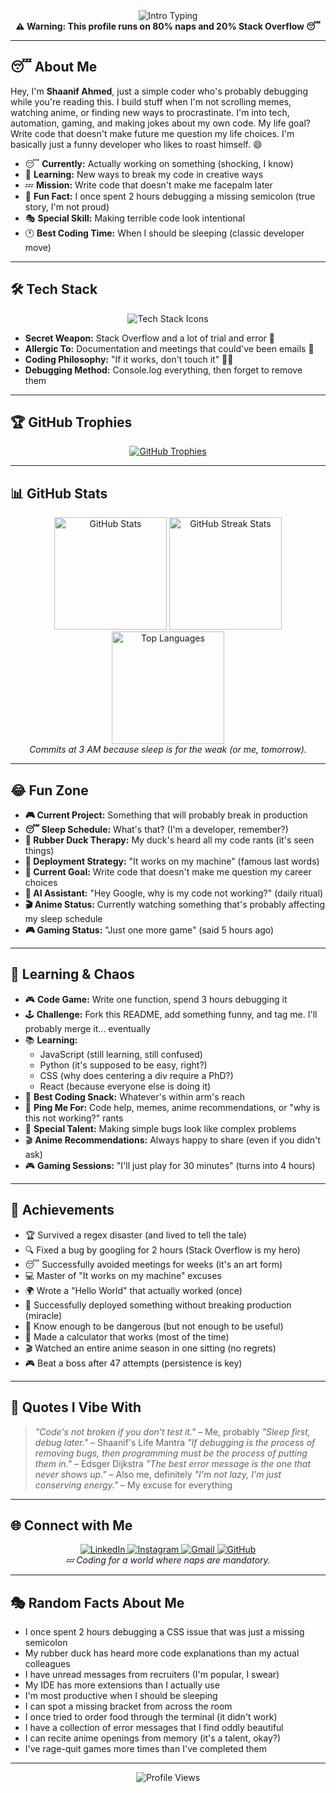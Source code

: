 <!-- Animated Typing Banner -->
<div align="center">
  <img src="https://readme-typing-svg.herokuapp.com?font=Comic+Sans+MS&size=28&pause=1000&color=FF6347&center=true&vCenter=true&width=600&lines=Yo+%F0%9F%98%8E+I'm+Shaanif+Ahmed;Code+when+I'm+not+snoozing;Just+a+simple+funny+coder;Welcome+to+my+lazy+domain" alt="Intro Typing" />
</div>

<div align="center">
  <b>⚠️ Warning: This profile runs on 80% naps and 20% Stack Overflow 😴</b>
</div>

---

## 😴 About Me
Hey, I'm **Shaanif Ahmed**, just a simple coder who's probably debugging while you're reading this. I build stuff when I'm not scrolling memes, watching anime, or finding new ways to procrastinate. I'm into tech, automation, gaming, and making jokes about my own code. My life goal? Write code that doesn't make future me question my life choices. I'm basically just a funny developer who likes to roast himself. 😄

- 😴 **Currently:** Actually working on something (shocking, I know)
- 🧠 **Learning:** New ways to break my code in creative ways
- 💤 **Mission:** Write code that doesn't make me facepalm later
- 🤡 **Fun Fact:** I once spent 2 hours debugging a missing semicolon (true story, I'm not proud)
- 🎭 **Special Skill:** Making terrible code look intentional
- 🕐 **Best Coding Time:** When I should be sleeping (classic developer move)

---

## 🛠️ Tech Stack
<div align="center">
  <img src="https://skillicons.dev/icons?i=python,django,java,c,html,css,js,git,linux,docker,php,mysql,github&theme=dark" alt="Tech Stack Icons" />
</div>

- **Secret Weapon:** Stack Overflow and a lot of trial and error 🙏
- **Allergic To:** Documentation and meetings that could've been emails 🌅
- **Coding Philosophy:** "If it works, don't touch it" 🤷‍♂️
- **Debugging Method:** Console.log everything, then forget to remove them

---

## 🏆 GitHub Trophies
<div align="center">
  <a href="https://github-profile-trophy.vercel.app/?username=shaanlabs&theme=gruvbox&no-frame=true&row=1&column=7" target="_blank">
    <img src="https://github-profile-trophy.vercel.app/?username=shaanlabs&theme=gruvbox&no-frame=true&row=1&column=7" alt="GitHub Trophies" />
  </a>
</div>

---

## 📊 GitHub Stats
<div align="center">
  <img src="https://github-readme-stats.vercel.app/api?username=shaanlabs&show_icons=true&theme=gruvbox&include_all_commits=true&count_private=true" height="180" alt="GitHub Stats" />
  <a href="https://github-readme-streak-stats.herokuapp.com/?user=shaanlabs&theme=gruvbox&hide_border=true" target="_blank">
    <img src="https://github-readme-streak-stats.herokuapp.com/?user=shaanlabs&theme=gruvbox&hide_border=true" height="180" alt="GitHub Streak Stats" />
  </a>
  <img src="https://github-readme-stats.vercel.app/api/top-langs/?username=shaanlabs&layout=donut&theme=gruvbox&hide_border=true&langs_count=6" height="180" alt="Top Languages" />
</div>
<div align="center">
  <i>Commits at 3 AM because sleep is for the weak (or me, tomorrow).</i>
</div>

---

## 😂 Fun Zone
- **🎮 Current Project:** Something that will probably break in production
- **😴 Sleep Schedule:** What's that? (I'm a developer, remember?)
- **🦆 Rubber Duck Therapy:** My duck's heard all my code rants (it's seen things)
- **📅 Deployment Strategy:** "It works on my machine" (famous last words)
- **🎯 Current Goal:** Write code that doesn't make me question my career choices
- **🤖 AI Assistant:** "Hey Google, why is my code not working?" (daily ritual)
- **🎬 Anime Status:** Currently watching something that's probably affecting my sleep schedule
- **🎮 Gaming Status:** "Just one more game" (said 5 hours ago)

---

## 🛌 Learning & Chaos
- 🎮 **Code Game:** Write one function, spend 3 hours debugging it
- 🕹️ **Challenge:** Fork this README, add something funny, and tag me. I'll probably merge it... eventually
- 📚 **Learning:**
  - JavaScript (still learning, still confused)
  - Python (it's supposed to be easy, right?)
  - CSS (why does centering a div require a PhD?)
  - React (because everyone else is doing it)
- 🍿 **Best Coding Snack:** Whatever's within arm's reach
- 🏓 **Ping Me For:** Code help, memes, anime recommendations, or "why is this not working?" rants
- 🎪 **Special Talent:** Making simple bugs look like complex problems
- 🎬 **Anime Recommendations:** Always happy to share (even if you didn't ask)
- 🎮 **Gaming Sessions:** "I'll just play for 30 minutes" (turns into 4 hours)

---

## 🏅 Achievements
- 🏆 Survived a regex disaster (and lived to tell the tale)
- 🔍 Fixed a bug by googling for 2 hours (Stack Overflow is my hero)
- 😴 Successfully avoided meetings for weeks (it's an art form)
- 💻 Master of "It works on my machine" excuses
- 🌍 Wrote a "Hello World" that actually worked (once)
- 🎯 Successfully deployed something without breaking production (miracle)
- 🧠 Know enough to be dangerous (but not enough to be useful)
- 🎪 Made a calculator that works (most of the time)
- 🎬 Watched an entire anime season in one sitting (no regrets)
- 🎮 Beat a boss after 47 attempts (persistence is key)

---

## 💬 Quotes I Vibe With
> *"Code's not broken if you don't test it."* – Me, probably
> *"Sleep first, debug later."* – Shaanif's Life Mantra
> *"If debugging is the process of removing bugs, then programming must be the process of putting them in."* – Edsger Dijkstra
> *"The best error message is the one that never shows up."* – Also me, definitely
> *"I'm not lazy, I'm just conserving energy."* – My excuse for everything

---

## 🌐 Connect with Me
<div align="center">
  <a href="https://www.linkedin.com/in/shaanif-ahmed-765934233" target="_blank">
    <img src="https://img.shields.io/badge/-LinkedIn-FF6347?style=for-the-badge&logo=linkedin&logoColor=white" alt="LinkedIn" />
  </a>
  <a href="https://www.instagram.com/shanzz_ify" target="_blank">
    <img src="https://img.shields.io/badge/-Instagram-FF6347?style=for-the-badge&logo=instagram&logoColor=white" alt="Instagram" />
  </a>
  <a href="mailto:shaaniffakki@gmail.com">
    <img src="https://img.shields.io/badge/-Gmail-FF6347?style=for-the-badge&logo=gmail&logoColor=white" alt="Gmail" />
  </a>
  <a href="https://github.com/shaanlabs" target="_blank">
    <img src="https://img.shields.io/badge/-GitHub-FF6347?style=for-the-badge&logo=github&logoColor=white" alt="GitHub" />
  </a>
</div>

<div align="center">
  <i>💤 Coding for a world where naps are mandatory.</i>
</div>

---

## 🎭 Random Facts About Me
- I once spent 2 hours debugging a CSS issue that was just a missing semicolon
- My rubber duck has heard more code explanations than my actual colleagues
- I have unread messages from recruiters (I'm popular, I swear)
- My IDE has more extensions than I actually use
- I'm most productive when I should be sleeping
- I can spot a missing bracket from across the room
- I once tried to order food through the terminal (it didn't work)
- I have a collection of error messages that I find oddly beautiful
- I can recite anime openings from memory (it's a talent, okay?)
- I've rage-quit games more times than I've completed them

---

<div align="center">
  <img src="https://komarev.com/ghpvc/?username=shaanlabs&style=flat-square&color=FF6347" alt="Profile Views" />
</div>
